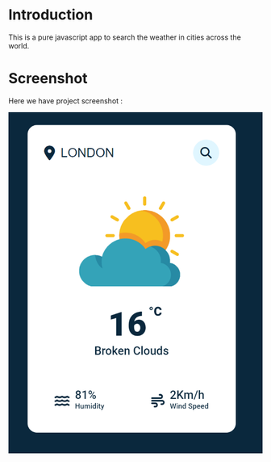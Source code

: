 # Introduction

This is a pure javascript app to search the weather in cities across the world.

# Screenshot

Here we have project screenshot :

![screenshot](screenshot.png)

